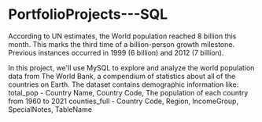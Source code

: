 # PortfolioProjects---SQL

According to UN estimates, the World population reached 8 billion this month. This marks the third time of a billion-person growth milestone. Previous instances occurred in 1999 (6 billion) and 2012 (7 billion). 

In this project, we'll use MySQL to explore and analyze the world population data from The World Bank, a compendium of statistics about all of the countries on Earth. The dataset contains demographic information like: 
total_pop - Country Name, Country Code, The population of each country from 1960 to 2021 
counties_full - Country Code, Region, IncomeGroup, SpecialNotes, TableName
